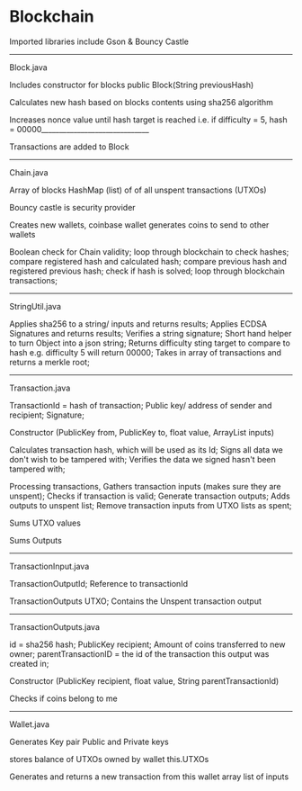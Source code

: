 # Blockchain

Imported libraries include
Gson & Bouncy Castle

------------------------------------------------

Block.java

Includes constructor for blocks
public Block(String previousHash)

Calculates new hash based on blocks contents using sha256 algorithm

Increases nonce value until hash target is reached
i.e. if difficulty = 5,
hash = 00000______________________________

Transactions are added to Block

----------------------------------------------

Chain.java

Array of blocks
HashMap (list) of of all unspent transactions (UTXOs)

Bouncy castle is security provider

Creates new wallets,
coinbase wallet generates coins to send to other wallets

Boolean check for Chain validity;
  loop through blockchain to check hashes;
  compare registered hash and calculated hash;
  compare previous hash and registered previous hash;
  check if hash is solved;
  loop through blockchain transactions;

---------------------------------------------------------

StringUtil.java

Applies sha256 to a string/ inputs and returns results;
Applies ECDSA Signatures and returns results;
Verifies a string signature;
Short hand helper to turn Object into a json string;
Returns difficulty sting target to compare to hash e.g. difficulty 5 will return 00000;
Takes in array of transactions and returns a merkle root;

-------------------------------------------------

Transaction.java

TransactionId = hash of transaction;
Public key/ address of sender and recipient;
Signature;

Constructor
(PublicKey from, PublicKey to, float value, ArrayList<TransactionInput> inputs)
  
  Calculates transaction hash, which will be used as its Id;
  Signs all data we don't wish to be tampered with;
  Verifies the data we signed hasn't been tampered with;
  
  Processing transactions,
    Gathers transaction inputs (makes sure they are unspent);
    Checks if transaction is valid;
    Generate transaction outputs;
    Adds outputs to unspent list;
    Remove transaction inputs from UTXO lists as spent;
    
Sums UTXO values

Sums Outputs

----------------------------------------------------

TransactionInput.java

TransactionOutputId;
  Reference to transactionId
  
TransactionOutputs UTXO;
  Contains the Unspent transaction output
  
  -------------------------------------------------------------
  
  TransactionOutputs.java
  
  id = sha256 hash;
  PublicKey recipient;
  Amount of coins transferred to new owner;
  parentTransactionID = the id of the transaction this output was created in;
  
  Constructor
    (PublicKey recipient, float value, String parentTransactionId)
   
 Checks if coins belong to me
 
 -------------------------------------------------
 
 Wallet.java
 
 Generates Key pair
  Public and Private keys
  
stores balance of UTXOs owned by wallet 
  this.UTXOs
  
Generates and returns a new transaction from this wallet
  array list of inputs
